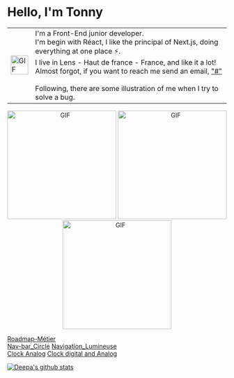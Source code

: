 # Hello, I'm Tonny

<table>
  <tr>
    <td>
      <img width="100%" alt="GIF" src="https://i.giphy.com/media/v1.Y2lkPTc5MGI3NjExcDV1ZGllbnRhNXJydHE2ZzRlampqNHhldnFobmZ1NW5ia21jZW15eiZlcD12MV9pbnRlcm5hbF9naWZfYnlfaWQmY3Q9Zw/VbnUQpnihPSIgIXuZv/giphy.gif"/>
    </td>
    <td>
      I'm a Front-End junior developer.<br/>
      I'm  begin with Réact, I like the principal of Next.js, doing everything at one place ⚡️.<br/>
      I live in Lens - Haut de france - France, and like it a lot!<br/>
      Almost forgot, if you want to reach me send an email,
      <a href="mailto:"#"?subject=Bonjour!">
       "#"
      </a>
      <br/><br/>
      Following, there are some illustration of me when I try to solve a bug.
    </td>
  </tr>
</table>


<p align="center">
<img height="250px" alt="GIF" src="https://i.giphy.com/media/v1.Y2lkPTc5MGI3NjExNGYyanp2dmZhZHU4cmp4dTZ5ZGRpYTM5ZWNxZHV2MWkwOWJqM2ltMCZlcD12MV9pbnRlcm5hbF9naWZfYnlfaWQmY3Q9Zw/8vQSQ3cNXuDGo/giphy.gif"/>
<img height="250px" alt="GIF" src="https://i.giphy.com/media/v1.Y2lkPTc5MGI3NjExY3l3MXdqZWI2czM0M2o4NDdhcnhwdWdhc3psbGVuYWxsOW4wMmY4OCZlcD12MV9pbnRlcm5hbF9naWZfYnlfaWQmY3Q9Zw/tBxyh2hbwMiqc/giphy.gif"/>
<img height="250px" alt="GIF" src="https://i.giphy.com/media/v1.Y2lkPTc5MGI3NjExdHphbWNrd2ZraXoxcndienl3ajhiMTljOHVucnBsZ3lud2xvYnNodiZlcD12MV9pbnRlcm5hbF9naWZfYnlfaWQmY3Q9Zw/Md4xQfuJeTtx6/giphy.g(if"/>
</p>

[Roadmap-Métier](https://tonny654.github.io/Roadmap-M-tier-D-veloppeur/)<br>  [Nav-bar_Circle](https://tonny654.github.io/Nav-bar-Circulaire/)
[Navigation_Lumineuse](https://tonny654.github.io/Navigation_Lumineuse/)<br>   [Clock Analog](https://tonny654.github.io/Horloge-Analogique/) 
 [Clock digital and Analog](https://tonny654.github.io/Projet_Horloge/) 

[![Deepa's github stats](https://github-readme-stats.vercel.app/api?username=Tonny654)](https://github.com/Tonny654)
